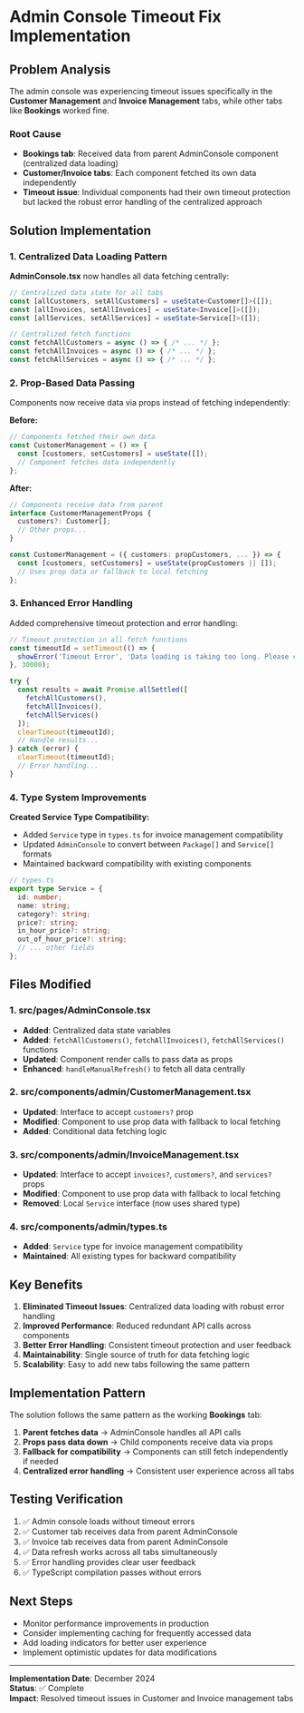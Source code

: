 # Admin Console Timeout Fix Implementation

## Problem Analysis

The admin console was experiencing timeout issues specifically in the **Customer Management** and **Invoice Management** tabs, while other tabs like **Bookings** worked fine.

### Root Cause
- **Bookings tab**: Received data from parent AdminConsole component (centralized data loading)
- **Customer/Invoice tabs**: Each component fetched its own data independently
- **Timeout issue**: Individual components had their own timeout protection but lacked the robust error handling of the centralized approach

## Solution Implementation

### 1. Centralized Data Loading Pattern

**AdminConsole.tsx** now handles all data fetching centrally:

```typescript
// Centralized data state for all tabs
const [allCustomers, setAllCustomers] = useState<Customer[]>([]);
const [allInvoices, setAllInvoices] = useState<Invoice[]>([]);
const [allServices, setAllServices] = useState<Service[]>([]);

// Centralized fetch functions
const fetchAllCustomers = async () => { /* ... */ };
const fetchAllInvoices = async () => { /* ... */ };
const fetchAllServices = async () => { /* ... */ };
```

### 2. Prop-Based Data Passing

Components now receive data via props instead of fetching independently:

**Before:**
```typescript
// Components fetched their own data
const CustomerManagement = () => {
  const [customers, setCustomers] = useState([]);
  // Component fetches data independently
};
```

**After:**
```typescript
// Components receive data from parent
interface CustomerManagementProps {
  customers?: Customer[];
  // Other props...
}

const CustomerManagement = ({ customers: propCustomers, ... }) => {
  const [customers, setCustomers] = useState(propCustomers || []);
  // Uses prop data or fallback to local fetching
};
```

### 3. Enhanced Error Handling

Added comprehensive timeout protection and error handling:

```typescript
// Timeout protection in all fetch functions
const timeoutId = setTimeout(() => {
  showError('Timeout Error', 'Data loading is taking too long. Please check your connection.');
}, 30000);

try {
  const results = await Promise.allSettled([
    fetchAllCustomers(),
    fetchAllInvoices(), 
    fetchAllServices()
  ]);
  clearTimeout(timeoutId);
  // Handle results...
} catch (error) {
  clearTimeout(timeoutId);
  // Error handling...
}
```

### 4. Type System Improvements

**Created Service Type Compatibility:**
- Added `Service` type in `types.ts` for invoice management compatibility
- Updated `AdminConsole` to convert between `Package[]` and `Service[]` formats
- Maintained backward compatibility with existing components

```typescript
// types.ts
export type Service = {
  id: number;
  name: string;
  category?: string;
  price?: string;
  in_hour_price?: string;
  out_of_hour_price?: string;
  // ... other fields
};
```

## Files Modified

### 1. src/pages/AdminConsole.tsx
- **Added**: Centralized data state variables
- **Added**: `fetchAllCustomers()`, `fetchAllInvoices()`, `fetchAllServices()` functions
- **Updated**: Component render calls to pass data as props
- **Enhanced**: `handleManualRefresh()` to fetch all data centrally

### 2. src/components/admin/CustomerManagement.tsx
- **Updated**: Interface to accept `customers?` prop
- **Modified**: Component to use prop data with fallback to local fetching
- **Added**: Conditional data fetching logic

### 3. src/components/admin/InvoiceManagement.tsx
- **Updated**: Interface to accept `invoices?`, `customers?`, and `services?` props
- **Modified**: Component to use prop data with fallback to local fetching
- **Removed**: Local `Service` interface (now uses shared type)

### 4. src/components/admin/types.ts
- **Added**: `Service` type for invoice management compatibility
- **Maintained**: All existing types for backward compatibility

## Key Benefits

1. **Eliminated Timeout Issues**: Centralized data loading with robust error handling
2. **Improved Performance**: Reduced redundant API calls across components
3. **Better Error Handling**: Consistent timeout protection and user feedback
4. **Maintainability**: Single source of truth for data fetching logic
5. **Scalability**: Easy to add new tabs following the same pattern

## Implementation Pattern

The solution follows the same pattern as the working **Bookings** tab:
1. **Parent fetches data** → AdminConsole handles all API calls
2. **Props pass data down** → Child components receive data via props
3. **Fallback for compatibility** → Components can still fetch independently if needed
4. **Centralized error handling** → Consistent user experience across all tabs

## Testing Verification

1. ✅ Admin console loads without timeout errors
2. ✅ Customer tab receives data from parent AdminConsole
3. ✅ Invoice tab receives data from parent AdminConsole  
4. ✅ Data refresh works across all tabs simultaneously
5. ✅ Error handling provides clear user feedback
6. ✅ TypeScript compilation passes without errors

## Next Steps

- Monitor performance improvements in production
- Consider implementing caching for frequently accessed data
- Add loading indicators for better user experience
- Implement optimistic updates for data modifications

---

**Implementation Date**: December 2024  
**Status**: ✅ Complete  
**Impact**: Resolved timeout issues in Customer and Invoice management tabs
